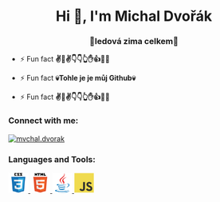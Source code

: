 <h1 align="center">Hi 👋, I'm Michal Dvořák</h1>
<h3 align="center">🥶ledová zima celkem🥶</h3>

- ⚡ Fun fact **✌🖖✌👇👇👆✋👍🤙🤘**

- ⚡ Fun fact **💀Tohle je je můj Github💀**

- ⚡ Fun fact **✌🖖✌👇👇👆✋👍🤙🤘**
  
<h3 align="left">Connect with me:</h3>
<p align="left">
<a href="https://instagram.com/mvchal.dvorak" target="blank"><img align="center" src="https://raw.githubusercontent.com/rahuldkjain/github-profile-readme-generator/master/src/images/icons/Social/instagram.svg" alt="mvchal.dvorak" height="30" width="40" /></a>
</p>

<h3 align="left">Languages and Tools:</h3>
<p align="left"> <a href="https://www.w3schools.com/css/" target="_blank" rel="noreferrer"> <img src="https://raw.githubusercontent.com/devicons/devicon/master/icons/css3/css3-original-wordmark.svg" alt="css3" width="40" height="40"/> </a> <a href="https://www.w3.org/html/" target="_blank" rel="noreferrer"> <img src="https://raw.githubusercontent.com/devicons/devicon/master/icons/html5/html5-original-wordmark.svg" alt="html5" width="40" height="40"/> </a> <a href="https://www.java.com" target="_blank" rel="noreferrer"> <img src="https://raw.githubusercontent.com/devicons/devicon/master/icons/java/java-original.svg" alt="java" width="40" height="40"/> </a> <a href="https://developer.mozilla.org/en-US/docs/Web/JavaScript" target="_blank" rel="noreferrer"> <img src="https://raw.githubusercontent.com/devicons/devicon/master/icons/javascript/javascript-original.svg" alt="javascript" width="40" height="40"/> </a> </p>
